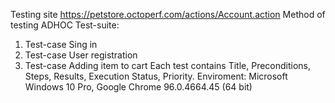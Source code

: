 Testing site https://petstore.octoperf.com/actions/Account.action
Method of testing ADHOC
Test-suite:
1. Test-case Sing in
2. Test-case User registration
3. Test-case Adding item to cart
Each test contains Title, Preconditions, Steps, Results, Execution Status, Priority.
Enviroment: Microsoft Windows 10 Pro, Google Chrome 96.0.4664.45 (64 bit)